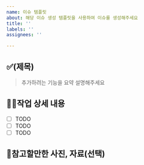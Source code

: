 ```yaml
---
name: 이슈 템플릿
about: 해당 이슈 생성 템플릿을 사용하여 이슈를 생성해주세요
title: ''
labels: ''
assignees: ''

---
```


## ✅(제목)

> 추가하려는 기능을 요약 설명해주세요

## 👷‍♂️작업 상세 내용

- [ ] TODO
- [ ] TODO
- [ ] TODO

## 📸참고할만한 사진, 자료(선택)
